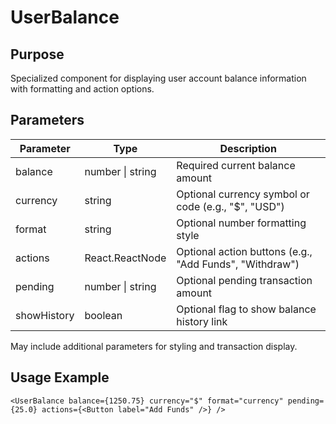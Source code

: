 # UserBalance

## Purpose

Specialized component for displaying user account balance information with formatting and action options.

## Parameters

| Parameter   | Type             | Description                                             |
| ----------- | ---------------- | ------------------------------------------------------- |
| balance     | number \| string | Required current balance amount                         |
| currency    | string           | Optional currency symbol or code (e.g., "$", "USD")     |
| format      | string           | Optional number formatting style                        |
| actions     | React.ReactNode  | Optional action buttons (e.g., "Add Funds", "Withdraw") |
| pending     | number \| string | Optional pending transaction amount                     |
| showHistory | boolean          | Optional flag to show balance history link              |

May include additional parameters for styling and transaction display.

## Usage Example

```tsx
<UserBalance balance={1250.75} currency="$" format="currency" pending={25.0} actions={<Button label="Add Funds" />} />
```
